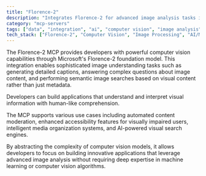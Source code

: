 ```yaml
---
title: "Florence-2"
description: "Integrates Florence-2 for advanced image analysis tasks including visual question answering, image captioning, and content-based retrieval."
category: "mcp-servers"
tags: ["data", "integration", "ai", "computer vision", "image analysis", "semantic search"]
tech_stack: ["Florence-2", "Computer Vision", "Image Processing", "AI/ML", "Microsoft AI", "Visual Question Answering", "Image Captioning"]
---
```


The Florence-2 MCP provides developers with powerful computer vision capabilities through Microsoft's Florence-2 foundation model. This integration enables sophisticated image understanding tasks such as generating detailed captions, answering complex questions about image content, and performing semantic image searches based on visual content rather than just metadata. 

Developers can build applications that understand and interpret visual information with human-like comprehension. 

The MCP supports various use cases including automated content moderation, enhanced accessibility features for visually impaired users, intelligent media organization systems, and AI-powered visual search engines. 

By abstracting the complexity of computer vision models, it allows developers to focus on building innovative applications that leverage advanced image analysis without requiring deep expertise in machine learning or computer vision algorithms.